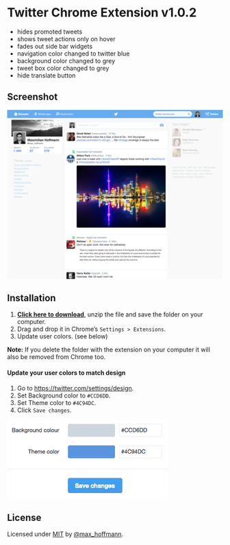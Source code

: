 # Twitter Chrome Extension v1.0.2

- hides promoted tweets
- shows tweet actions only on hover
- fades out side bar widgets
- navigation color changed to twitter blue
- background color changed to grey
- tweet box color changed to grey
- hide translate button

## Screenshot

![screenshot](screenshot.png)

## Installation

1. **[Click here to download](https://github.com/maxhoffmann/twitter-chrome-extension/archive/master.zip)**, unzip the file and save the folder on your computer.
2. Drag and drop it in Chrome’s `Settings > Extensions`.
3. Update user colors. (see below)

__Note:__ If you delete the folder with the extension on your computer it will also be removed from Chrome too.

#### Update your user colors to match design

1. Go to https://twitter.com/settings/design.
2. Set Background color to `#CCD6DD`.
3. Set Theme color to `#4C94DC`.
4. Click `Save changes`.

![user colors](usercolors.png)

## License

Licensed under [MIT](LICENSE) by [@max_hoffmann](https://twitter.com/max_hoffmann).
